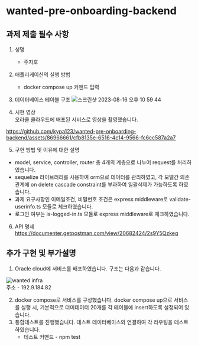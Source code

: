 # wanted-pre-onboarding-backend


## 과제 제출 필수 사항

1. 성명
   - 주지호
  
2. 애플리케이션의 실행 방법
   - docker compose up 커맨드 입력
     
3. 데이터베이스 테이블 구조
![스크린샷 2023-08-16 오후 10 59 44](https://github.com/kypa123/wanted-pre-onboarding-backend/assets/86966661/47bba999-085f-46bd-a817-1c1bdb704cc5)


4. 시현 영상<br>오라클 클라우드에 배포된 서비스로 영상을 촬영했습니다.<br>

https://github.com/kypa123/wanted-pre-onboarding-backend/assets/86966661/cfb8135e-6516-4c14-9566-fc6cc587a2a7


5. 구현 방법 및 이유에 대한 설명
  - model, service, controller, router 총 4개의 계층으로 나누어 request를 처리하였습니다.
  - sequelize 라이브러리를 사용하여 orm으로 데이터를 관리하였고, 각 모델간 의존관계에 on delete cascade constraint를 부과하여 일괄삭제가 가능하도록 하였습니다.
  - 과제 요구사항인 이메일조건, 비밀번호 조건은 express middleware로 validate-userinfo.ts 모듈로 체크하였습니다.
  - 로그인 여부는 is-logged-in.ts 모듈로 express middleware로 체크하였습니다.

6. API 명세
https://documenter.getpostman.com/view/20682424/2s9Y5Qzkeq



## 추가 구현 및 부가설명

1. Oracle cloud에 서비스를 배포하였습니다. 구조는 다음과 같습니다.

![wanted infra](https://github.com/kypa123/wanted-pre-onboarding-backend/assets/86966661/ab0fd246-0611-43e0-a784-1e0b7517f72a)
<br>주소 - 192.9.184.82
  
2. docker compose로 서비스를 구성했습니다. docker compose up으로 서비스를 실행 시, 기본적으로 더미데이터 20개를 각 테이블에 insert하도록 설정되어 있습니다.
3. 통합테스트를 진행했습니다. 테스트 데이터베이스와 연결하여 각 라우팅을 테스트하였습니다.
   - 테스트 커맨드 - npm test
